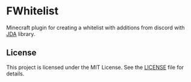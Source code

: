 # FWhitelist

Minecraft plugin for creating a whitelist with additions from discord with [JDA](https://jda.wiki/) library.

## License

This project is licensed under the MIT License. See the [LICENSE](https://github.com/alexf0xdev/website/blob/main/LICENSE) file for details.
